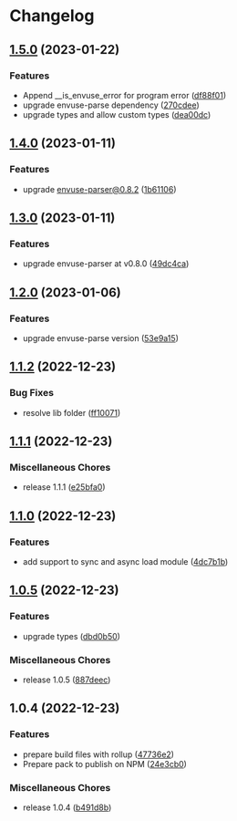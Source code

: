 # Changelog

## [1.5.0](https://github.com/JonDotsoy/envuse-wasm/compare/v1.4.0...v1.5.0) (2023-01-22)


### Features

* Append __is_envuse_error for program error ([df88f01](https://github.com/JonDotsoy/envuse-wasm/commit/df88f01a6ac2c093ea5a6e1bf6297c30c72cb4bd))
* upgrade envuse-parse dependency ([270cdee](https://github.com/JonDotsoy/envuse-wasm/commit/270cdee6882ea41f4c7358f273d7f2b84b61cc21))
* upgrade types and allow custom types ([dea00dc](https://github.com/JonDotsoy/envuse-wasm/commit/dea00dc627e35e9424a0191958e8a992899443cc))

## [1.4.0](https://github.com/JonDotsoy/envuse-wasm/compare/v1.3.0...v1.4.0) (2023-01-11)


### Features

* upgrade envuse-parser@0.8.2 ([1b61106](https://github.com/JonDotsoy/envuse-wasm/commit/1b61106b6fb412b334a1531e17a569a6c65a2cc7))

## [1.3.0](https://github.com/JonDotsoy/envuse-wasm/compare/v1.2.0...v1.3.0) (2023-01-11)


### Features

* upgrade envuse-parser at v0.8.0 ([49dc4ca](https://github.com/JonDotsoy/envuse-wasm/commit/49dc4ca8b2a5385aaef00020d93162ac43aa2958))

## [1.2.0](https://github.com/JonDotsoy/envuse-wasm/compare/v1.1.2...v1.2.0) (2023-01-06)


### Features

* upgrade envuse-parse version ([53e9a15](https://github.com/JonDotsoy/envuse-wasm/commit/53e9a157e548ce8cf6ff662939e03f430e691e79))

## [1.1.2](https://github.com/JonDotsoy/envuse-wasm/compare/v1.1.1...v1.1.2) (2022-12-23)


### Bug Fixes

* resolve lib folder ([ff10071](https://github.com/JonDotsoy/envuse-wasm/commit/ff10071f601501803f061b80089b01d8a2a85789))

## [1.1.1](https://github.com/JonDotsoy/envuse-wasm/compare/v1.1.0...v1.1.1) (2022-12-23)


### Miscellaneous Chores

* release 1.1.1 ([e25bfa0](https://github.com/JonDotsoy/envuse-wasm/commit/e25bfa06b0f95c1e219ae482a8639c905ecd4695))

## [1.1.0](https://github.com/JonDotsoy/envuse-wasm/compare/v1.0.5...v1.1.0) (2022-12-23)


### Features

* add support to sync and async load module ([4dc7b1b](https://github.com/JonDotsoy/envuse-wasm/commit/4dc7b1b60e7f8b0d51115d9dd209a59f77240f71))

## [1.0.5](https://github.com/JonDotsoy/envuse-wasm/compare/v1.0.4...v1.0.5) (2022-12-23)


### Features

* upgrade types ([dbd0b50](https://github.com/JonDotsoy/envuse-wasm/commit/dbd0b5090ff299d61b6249e74c6ab820b6377694))


### Miscellaneous Chores

* release 1.0.5 ([887deec](https://github.com/JonDotsoy/envuse-wasm/commit/887deec1b0a26e989d7c4eb727a7ecf76fb9fa9f))

## 1.0.4 (2022-12-23)


### Features

* prepare build files with rollup ([47736e2](https://github.com/JonDotsoy/envuse-wasm/commit/47736e2e7b772d6e6181c2ecda3db05ac1fa6412))
* Prepare pack to publish on NPM ([24e3cb0](https://github.com/JonDotsoy/envuse-wasm/commit/24e3cb05ffd8a73e5dc896cd7a226ea158439388))


### Miscellaneous Chores

* release 1.0.4 ([b491d8b](https://github.com/JonDotsoy/envuse-wasm/commit/b491d8b847275c68fa750d4fde52a56c077956eb))
